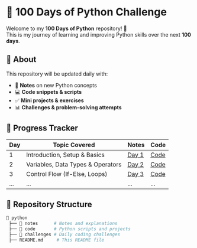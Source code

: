 # 🐍 100 Days of Python Challenge  

Welcome to my **100 Days of Python** repository! 🚀  
This is my journey of learning and improving Python skills over the next **100 days**.  

## 📌 About  
This repository will be updated daily with:  
- 📝 **Notes** on new Python concepts  
- 💻 **Code snippets & scripts**  
- ✅ **Mini projects & exercises**  
- 📊 **Challenges & problem-solving attempts**  

## 📅 Progress Tracker  
| Day | Topic Covered | Notes | Code |
|-----|--------------|-------|------|
| 1   | Introduction, Setup & Basics | [Day 1](Introduction-To-DataTypes) | [Code](Introduction-To-DataTypes) |
| 2   | Variables, Data Types & Operators | [Day 2](notes/day2.md) | [Code](code/day2.py) |
| 3   | Control Flow (If-Else, Loops) | [Day 3](notes/day3.md) | [Code](code/day3.py) |
| ... | ... | ... | ... |

## 📂 Repository Structure  
```bash
📂 python
 ├── 📁 notes      # Notes and explanations
 ├── 📁 code       # Python scripts and projects
 ├── 📁 challenges # Daily coding challenges
 ├── README.md     # This README file
